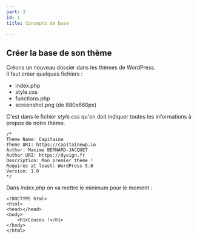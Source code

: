 ```yaml
---
part: 3
id: 1
title: Concepts de base

---
```

## Créer la base de son thème

Créons un nouveau dossier dans les thèmes de WordPress.  
Il faut créer quelques fichiers :

* index.php
* style.css
* functions.php
* screenshot.png (de 880x660px)

C'est dans le fichier _style.css_ qu'on doit indiquer toutes les informations à propos de notre thème.

    /*
    Theme Name: Capitaine
    Theme URI: https://capitainewp.io
    Author: Maxime BERNARD-JACQUET
    Author URI: https://dysign.fr
    Description: Mon premier thème !
    Requires at least: WordPress 5.0
    Version: 1.0
    */

Dans _index.php_ on va mettre le minimum pour le moment :

    <!DOCTYPE html>
    <html>
    <head></head>
    <body>
    	<h1>Coucou !</h1>
    </body>
    </html>